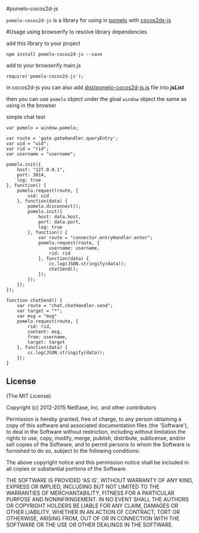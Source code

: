 #pomelo-cocos2d-js

`pomelo-cocos2d-js` is a library for using in [pomelo](http://pomelo.netease.com/) with [cocos2dx-js](http://cocos2d-x.org/products#cocos2dx-js)  

#Usage
using browserify to resolve library dependencies  

add this library to your project  

```
npm install pomelo-cocos2d-js --save
```

add to your browserify main.js   

```
require('pomelo-cocos2d-js');
```

in cocos2d-js you can also add [dist/pomelo-cocos2d-js.js](https://github.com/NetEase/pomelo-cocos2d-js/tree/master/dist/pomelo-cocos2d-js.js) file into ***jsList***  

then you can use `pomelo` object under the gloal `window` object the same as using in the browser  

simple chat test  
```
var pomelo = window.pomelo;

var route = 'gate.gateHandler.queryEntry';
var uid = "uid";
var rid = "rid";
var username = "username";

pomelo.init({
	host: "127.0.0.1",
	port: 3014,
	log: true
}, function() {
	pomelo.request(route, {
		uid: uid
	}, function(data) {
		pomelo.disconnect();
		pomelo.init({
			host: data.host,
			port: data.port,
			log: true
		}, function() {
			var route = "connector.entryHandler.enter";
			pomelo.request(route, {
				username: username,
				rid: rid
			}, function(data) {
				cc.log(JSON.stringify(data));
				chatSend();
			});
		});
	});
});

function chatSend() {
	var route = "chat.chatHandler.send";
	var target = "*";
	var msg = "msg"
	pomelo.request(route, {
		rid: rid,
		content: msg,
		from: username,
		target: target
	}, function(data) {
		cc.log(JSON.stringify(data));
	});
}
```

## License

(The MIT License)

Copyright (c) 2012-2015 NetEase, Inc. and other contributors

Permission is hereby granted, free of charge, to any person obtaining
a copy of this software and associated documentation files (the
'Software'), to deal in the Software without restriction, including
without limitation the rights to use, copy, modify, merge, publish,
distribute, sublicense, and/or sell copies of the Software, and to
permit persons to whom the Software is furnished to do so, subject to
the following conditions:

The above copyright notice and this permission notice shall be
included in all copies or substantial portions of the Software.

THE SOFTWARE IS PROVIDED 'AS IS', WITHOUT WARRANTY OF ANY KIND,
EXPRESS OR IMPLIED, INCLUDING BUT NOT LIMITED TO THE WARRANTIES OF
MERCHANTABILITY, FITNESS FOR A PARTICULAR PURPOSE AND NONINFRINGEMENT.
IN NO EVENT SHALL THE AUTHORS OR COPYRIGHT HOLDERS BE LIABLE FOR ANY
CLAIM, DAMAGES OR OTHER LIABILITY, WHETHER IN AN ACTION OF CONTRACT,
TORT OR OTHERWISE, ARISING FROM, OUT OF OR IN CONNECTION WITH THE
SOFTWARE OR THE USE OR OTHER DEALINGS IN THE SOFTWARE.
